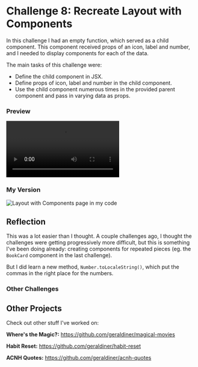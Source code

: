 # Challenge 8: Recreate Layout with Components

In this challenge I had an empty function, which served as a child component. This component received props of an icon, label and number, and I needed to display components for each of the data.

The main tasks of this challenge were:

- Define the child component in JSX.
- Define props of icon, label and number in the child component.
- Use the child component numerous times in the provided parent component and pass in varying data as props.

### Preview

![Layout with Components page preview](https://scotch-res.cloudinary.com/image/upload/w_900,q_auto:good,f_auto/v1559759066/hcducds0xxykykrtuaoo.mp4)

### My Version

![Layout with Components page in my code]()

## Reflection

This was a lot easier than I thought. A couple challenges ago, I thought the challenges were getting progressively more difficult, but this is something I've been doing already: creating components for repeated pieces (eg. the `BookCard` component in the last challenge).

But I did learn a new method, `Number.toLocaleString()`, which put the commas in the right place for the numbers.

### Other Challenges

## Other Projects

Check out other stuff I've worked on:

**Where's the Magic?:** https://github.com/geraldiner/magical-movies

**Habit Reset:** https://github.com/geraldiner/habit-reset

**ACNH Quotes:** https://github.com/geraldiner/acnh-quotes
